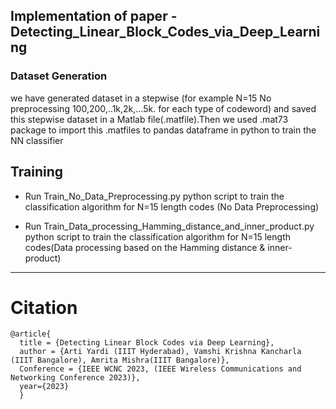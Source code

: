 ## Implementation of paper - Detecting_Linear_Block_Codes_via_Deep_Learning


### Dataset Generation
we have generated dataset in a stepwise (for example N=15 No preprocessing  100,200,..1k,2k,...5k. for each type of codeword) and saved this stepwise dataset in a Matlab file(.matfile).Then we used .mat73 package to import this .matfiles to pandas dataframe in python to train the NN classifier



## Training

+ Run  Train_No_Data_Preprocessing.py python script to train the classification algorithm for N=15 length codes (No Data Preprocessing) 

+ Run Train_Data_processing_Hamming_distance_and_inner_product.py python script to train the classification algorithm for N=15 length codes(Data processing based on the Hamming distance & inner-product)

***

# Citation
```
@article{
  title = {Detecting Linear Block Codes via Deep Learning},
  author = {Arti Yardi (IIIT Hyderabad), Vamshi Krishna Kancharla (IIIT Bangalore), Amrita Mishra(IIIT Bangalore)},
  Conference = {IEEE WCNC 2023, (IEEE Wireless Communications and Networking Conference 2023)},
  year={2023}
  }
```
